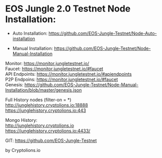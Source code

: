 # EOS Jungle 2.0 Testnet Node Installation:

- Auto Installation: https://github.com/EOS-Jungle-Testnet/Node-Auto-installation  

- Manual Installation: https://github.com/EOS-Jungle-Testnet/Node-Manual-Installation


Monitor: https://monitor.jungletestnet.io/   
Faucet:  https://monitor.jungletestnet.io/#faucet  
API Endpoints:  https://monitor.jungletestnet.io/#apiendpoints  
P2P Endpoins: https://monitor.jungletestnet.io/#faucet  
Genesis: https://github.com/EOS-Jungle-Testnet/Node-Manual-Installation/blob/master/genesis.json  



Full History nodes (filter-on = *)  
http://junglehistory.cryptolions.io:18888   
https://junglehistory.cryptolions.io:443  
  
Mongo History:  
http://junglehistory.cryptolions.io  
https://junglehistory.cryptolions.io:4433/	  


GIT: https://github.com/EOS-Jungle-Testnet


by Cryptolions.io
